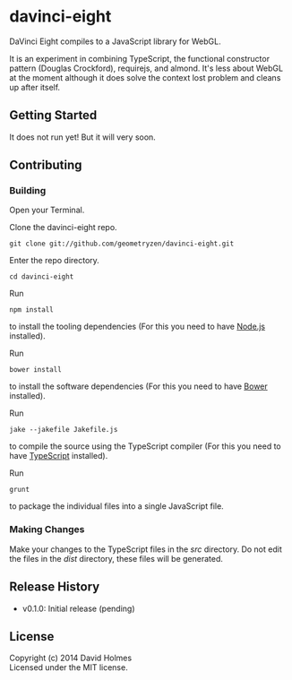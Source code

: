 # davinci-eight

DaVinci Eight compiles to a JavaScript library for WebGL.

It is an experiment in combining TypeScript, the functional constructor pattern (Douglas Crockford), requirejs, and almond.
It's less about WebGL at the moment although it does solve the context lost problem and cleans up after itself.

## Getting Started

It does not run yet! But it will very soon.

## Contributing

### Building

Open your Terminal.

Clone the davinci-eight repo.
```
git clone git://github.com/geometryzen/davinci-eight.git
```

Enter the repo directory.
```
cd davinci-eight
```

Run
```
npm install
```
to install the tooling dependencies (For this you need to have [Node.js](http://nodejs.org) installed).

Run
```
bower install
```
to install the software dependencies (For this you need to have [Bower](http://bower.io) installed).

Run
```
jake --jakefile Jakefile.js
```
to compile the source using the TypeScript compiler (For this you need to have [TypeScript](http://www.typescriptlang.org) installed).

Run
```
grunt
```
to package the individual files into a single JavaScript file.

### Making Changes

Make your changes to the TypeScript files in the _src_ directory. Do not edit the files in the _dist_ directory, these files will be generated.

## Release History
* v0.1.0: Initial release (pending)

## License
Copyright (c) 2014 David Holmes  
Licensed under the MIT license.

